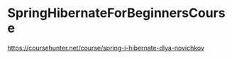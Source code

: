 # SpringHibernateForBeginnersCourse
https://coursehunter.net/course/spring-i-hibernate-dlya-novichkov
